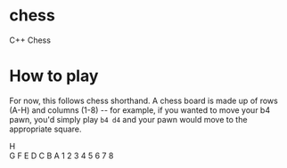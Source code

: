 # chess
C++ Chess

# How to play
For now, this follows chess shorthand. A chess board is made up of rows (A-H) and columns (1-8)
-- for example, if you wanted to move your b4 pawn, you'd simply play
```b4 d4``` and your pawn would move to the appropriate square. 



H   
G
F
E
D
C
B
A
    1 2 3 4 5 6 7 8